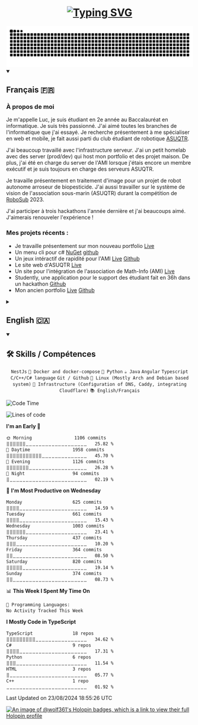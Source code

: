 <h1 align="center">
    <a href="https://git.io/typing-svg">
        <img src="https://readme-typing-svg.demolab.com?font=Fira+Code&pause=1000&center=true&random=false&width=435&lines=Bienvenue;Welcome;Je+suis+un+%C3%A9tudiant+en+informatique;I+am+a+computer+science+student;I+am+an+opensorcerer+%F0%9F%A7%99" alt="Typing SVG" />
    </a>
</h1>

<picture>
  <source media="(prefers-color-scheme: dark)" srcset="https://raw.githubusercontent.com/wolf-361/wolf-361/output/github-contribution-grid-snake-dark.svg" />
  <source media="(prefers-color-scheme: light)" srcset="https://raw.githubusercontent.com/wolf-361/wolf-361/output/github-contribution-grid-snake.svg" />
  <img alt="github-snake" src="https://raw.githubusercontent.com/wolf-361/wolf-361/output/github-contribution-grid-snake.svg" />
</picture>

<details open>
    <summary>
        <h2>Français 🇫🇷</h2>
    </summary>

<h3>À propos de moi</h3>
Je m'appelle Luc, je suis étudiant en 2e année au Baccalauréat en informatique. Je suis très passionné. J'ai aimé toutes les branches de l'informatique que j'ai essayé. Je recherche présentement à me spécialiser en web et mobile, je fait aussi parti du club étudiant de robotique <a href="https://asuqtr.com/" target="_blank">ASUQTR</a>. 

J'ai beaucoup travaillé avec l'infrastructure serveur. J'ai un petit homelab avec des server (prod/dev) qui host mon portfolio et des projet maison. De plus, j'ai été en charge du server de l'AMI lorsque j'étais encore un membre exécutif et je suis toujours en charge des serveurs ASUQTR. 

Je travaille présentement en traitement d'image pour un projet de robot autonome arroseur de biopesticide. J'ai aussi travailler sur le système de vision de l'association sous-marin (ASUQTR) durant la compétition de <a href="https://robosub.org/" target="_blank">RoboSub</a> 2023.
    
J'ai participer à trois hackathons l'année dernière et j'ai beaucoups aimé. J'aimerais renouveler l'expérience !

<h3>Mes projets récents :</h3>
<ul>
    <li>Je travaille présentement sur mon nouveau portfolio <a href="https://me.wolf-361.ca/" target="_blank">Live</a></li>
    <li>Un menu cli pour c# <a href="https://www.nuget.org/packages/cli-menu/" target="_blank">NuGet</a> <a href="https://github.com/wolf-361/cli-menu" target="_blank">github</a></li>
    <li>Un jeux intéractif de rapidité pour l'AMI <a href="https://ami.uqtr.ca/pow-pow/" target="_blank">Live</a> <a href="https://github.com/wolf-361/AMI_pow_pow" target="_blank">Github</a></li>
    <li>Le site web d'ASUQTR <a href="https://asuqtr.com/" target="_blank">Live</a></li>
    <li>Un site pour l'intégration de l'association de Math-Info (AMI) <a href="https://ami.uqtr.ca/integration/" target="_blank">Live</a></li>
    <li>Studently, une application pour le support des étudiant fait en 36h dans un hackathon <a href="https://github.com/wolf-361/Studently-CodeJam12" target="_blank">Github</a>
    <li>Mon ancien portfolio <a href="https://old-portfolio.wolf-361.ca/" target="_blank">Live</a> <a href="https://github.com/wolf-361/old_portfolio" target="_blank">Github</a></li>
</ul>
</details>

<details>
    <summary>
        <h2>English 🇨🇦</h2>
    </summary>
<h3>About Me</h3>
My name is Luc, I am a second-year student pursuing a Bachelor's degree in Computer Science. I am very passionate. I have enjoyed all the branches of computer science that I tried. I'm currently looking to specialize in web and mobile, I'm also part of the robotics student club <a href="https://asuqtr.com/" target="_blank">ASUQTR</a> at my school.

I have worked alot with server infrastructure. I have a small homelab with servers (prod/dev) hosting my portfolio and personal projects. Additionally, I was in charge of the AMI server when I was still an executive member, and I am still responsible for the ASUQTR servers.

I am currently working on the image processing of an autonomous biopesticide spraying robot project. I have also worked on the vision system of the underwater association (ASUQTR) during the 2023 <a href="https://robosub.org/" target="_blank">RoboSub</a> event.

I participated in three hackathons last year. I really enjoy these kinds of activities but haven't had the time this year.

<h3>My recent projects :</h3>
<ul>
    <li>I am currently working on my new portfolio <a href="https://me.wolf-361.ca/" target="_blank">Live</a></li>
    <li>A command-line menu for C# <a href="https://www.nuget.org/packages/cli-menu/" target="_blank">NuGet</a> <a href="https://github.com/wolf-361/cli-menu" target="_blank">GitHub</a></li>
    <li>An interactive speed game for AMI <a href="https://ami.uqtr.ca/pow-pow/" target="_blank">Live</a> <a href="https://github.com/wolf-361/AMI_pow_pow" target="_blank">GitHub</a></li>
    <li>The ASUQTR website <a href="https://asuqtr.com/" target="_blank">Live</a></li>
    <li>A website for the integration of my student association (AMI) <a href="https://ami.uqtr.ca/integration/" target="_blank">Live</a></li>
    <li>Studently, an application for student support made in 36 hours during a hackathon <a href="https://github.com/wolf-361/Studently-CodeJam12" target="_blank">GitHub</a></li>
    <li>My old portfolio <a href="https://old-portfolio.wolf-361.ca/" target="_blank">Live</a> <a href="https://github.com/wolf-361/old_portfolio" target="_blank">GitHub</a></li>
</ul>
</details>

<details open>
    <summary>
        <h2>🛠️ Skills / Compétences</h2>
    </summary>
    <p align="center">
        <code>NestJs</code>
        <code>🐋 Docker and docker-compose</code>
        <code>🐍 Python</code>
        <code>☕ Java</code>
        <code>Angular</code>
        <code>Typescript</code>
        <code>C/C++/C# language</code>
        <code>Git / Github</code>
        <code>🐧 Linux (Mostly Arch and Debian based system)</code>
        <code>📜 Infrastructure (Configuration of DNS, Caddy, integrating Cloudflare)</code>
        <code>📚 English/Français</code>
    </p>
</details>

<!--START_SECTION:waka-->
![Code Time](http://img.shields.io/badge/Code%20Time-1%2C127%20hrs%2040%20mins-blue)

![Lines of code](https://img.shields.io/badge/From%20Hello%20World%20I%27ve%20Written-2.7%20million%20lines%20of%20code-blue)

**I'm an Early 🐤** 

```text
🌞 Morning                1106 commits        ⣿⣿⣿⣿⣿⣿⣀⣀⣀⣀⣀⣀⣀⣀⣀⣀⣀⣀⣀⣀⣀⣀⣀⣀⣀   25.82 % 
🌆 Daytime                1958 commits        ⣿⣿⣿⣿⣿⣿⣿⣿⣿⣿⣿⣀⣀⣀⣀⣀⣀⣀⣀⣀⣀⣀⣀⣀⣀   45.70 % 
🌃 Evening                1126 commits        ⣿⣿⣿⣿⣿⣿⣿⣀⣀⣀⣀⣀⣀⣀⣀⣀⣀⣀⣀⣀⣀⣀⣀⣀⣀   26.28 % 
🌙 Night                  94 commits          ⣿⣀⣀⣀⣀⣀⣀⣀⣀⣀⣀⣀⣀⣀⣀⣀⣀⣀⣀⣀⣀⣀⣀⣀⣀   02.19 % 
```
📅 **I'm Most Productive on Wednesday** 

```text
Monday                   625 commits         ⣿⣿⣿⣿⣀⣀⣀⣀⣀⣀⣀⣀⣀⣀⣀⣀⣀⣀⣀⣀⣀⣀⣀⣀⣀   14.59 % 
Tuesday                  661 commits         ⣿⣿⣿⣿⣀⣀⣀⣀⣀⣀⣀⣀⣀⣀⣀⣀⣀⣀⣀⣀⣀⣀⣀⣀⣀   15.43 % 
Wednesday                1003 commits        ⣿⣿⣿⣿⣿⣿⣀⣀⣀⣀⣀⣀⣀⣀⣀⣀⣀⣀⣀⣀⣀⣀⣀⣀⣀   23.41 % 
Thursday                 437 commits         ⣿⣿⣿⣀⣀⣀⣀⣀⣀⣀⣀⣀⣀⣀⣀⣀⣀⣀⣀⣀⣀⣀⣀⣀⣀   10.20 % 
Friday                   364 commits         ⣿⣿⣀⣀⣀⣀⣀⣀⣀⣀⣀⣀⣀⣀⣀⣀⣀⣀⣀⣀⣀⣀⣀⣀⣀   08.50 % 
Saturday                 820 commits         ⣿⣿⣿⣿⣿⣀⣀⣀⣀⣀⣀⣀⣀⣀⣀⣀⣀⣀⣀⣀⣀⣀⣀⣀⣀   19.14 % 
Sunday                   374 commits         ⣿⣿⣀⣀⣀⣀⣀⣀⣀⣀⣀⣀⣀⣀⣀⣀⣀⣀⣀⣀⣀⣀⣀⣀⣀   08.73 % 
```


📊 **This Week I Spent My Time On** 

```text
💬 Programming Languages: 
No Activity Tracked This Week
```

**I Mostly Code in TypeScript** 

```text
TypeScript               18 repos            ⣿⣿⣿⣿⣿⣿⣿⣿⣿⣀⣀⣀⣀⣀⣀⣀⣀⣀⣀⣀⣀⣀⣀⣀⣀   34.62 % 
C#                       9 repos             ⣿⣿⣿⣿⣀⣀⣀⣀⣀⣀⣀⣀⣀⣀⣀⣀⣀⣀⣀⣀⣀⣀⣀⣀⣀   17.31 % 
Python                   6 repos             ⣿⣿⣿⣀⣀⣀⣀⣀⣀⣀⣀⣀⣀⣀⣀⣀⣀⣀⣀⣀⣀⣀⣀⣀⣀   11.54 % 
HTML                     3 repos             ⣿⣀⣀⣀⣀⣀⣀⣀⣀⣀⣀⣀⣀⣀⣀⣀⣀⣀⣀⣀⣀⣀⣀⣀⣀   05.77 % 
C++                      1 repo              ⣀⣀⣀⣀⣀⣀⣀⣀⣀⣀⣀⣀⣀⣀⣀⣀⣀⣀⣀⣀⣀⣀⣀⣀⣀   01.92 % 
```




 Last Updated on 23/08/2024 18:55:26 UTC
<!--END_SECTION:waka-->


[![An image of @wolf361's Holopin badges, which is a link to view their full Holopin profile](https://holopin.me/wolf361)](https://holopin.io/@wolf361)


